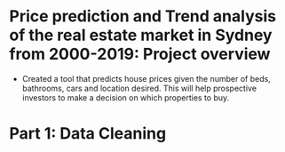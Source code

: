 # Price prediction and Trend analysis of the real estate market in Sydney from 2000-2019: Project overview

- Created a tool that predicts house prices given the number of beds, bathrooms, cars and location desired. This will help prospective investors to make a decision on which properties to buy.

# Part 1: Data Cleaning
